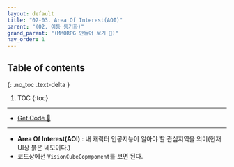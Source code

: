```yaml
---
layout: default
title: "02-03. Area Of Interest(AOI)"
parent: "(02. 이동 동기화)"
grand_parent: "(MMORPG 만들어 보기 🤩)"
nav_order: 1
---
```


## Table of contents
{: .no_toc .text-delta }

1. TOC
{:toc}

---

* [Get Code 🌟](https://github.com/Arthur880708/LetMakeMMO/tree/2)

---

* **Area Of Interest(AOI)** : 내 캐릭터 인공지능이 알아야 할 관심지역을 의미(현재 UI상 붉은 네모이다.)
* 코드상에선 `VisionCubeCopmponent`를 보면 된다.
